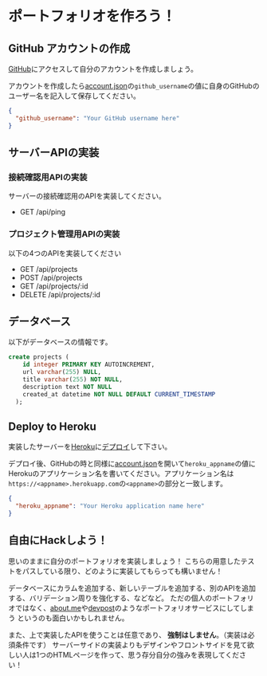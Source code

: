# ポートフォリオを作ろう！

## GitHub アカウントの作成
[GitHub](https://github.com/)にアクセスして自分のアカウントを作成しましょう。

アカウントを作成したら[account.json](./specifications/account.json)の`github_username`の値に自身のGitHubのユーザー名を記入して保存してください。

```json
{
  "github_username": "Your GitHub username here"
}
```

## サーバーAPIの実装

### 接続確認用APIの実装
サーバーの接続確認用のAPIを実装してください。

- GET /api/ping

### プロジェクト管理用APIの実装

以下の4つのAPIを実装してください
- GET /api/projects
- POST /api/projects
- GET /api/projects/:id
- DELETE /api/projects/:id

## データベース
以下がデータベースの情報です。

```sql
create projects (
    id integer PRIMARY KEY AUTOINCREMENT,
    url varchar(255) NULL,
    title varchar(255) NOT NULL,
    description text NOT NULL
    created_at datetime NOT NULL DEFAULT CURRENT_TIMESTAMP
  );
```

## Deploy to Heroku
実装したサーバーを[Heroku](https://heroku.com)に[デプロイ](https://devcenter.heroku.com/categories/deployment)して下さい。

デプロイ後、GitHubの時と同様に[account.json](./specifications/account.json)を開いて`heroku_appname`の値にHerokuのアプリケーション名を書いてください。アプリケーション名は`https://<appname>.herokuapp.com`の`<appname>`の部分と一致します。

```json
{
  "heroku_appname": "Your Heroku application name here"
}
```

## 自由にHackしよう！
思いのままに自分のポートフォリオを実装しましょう！
こちらの用意したテストをパスしている限り、どのように実装してもらっても構いません！

データベースにカラムを追加する、新しいテーブルを追加する、別のAPIを追加する、バリデーション周りを強化する、などなど。
ただの個人のポートフォリオではなく、[about.me](https://about.me)や[devpost](http://devpost.com)のようなポートフォリオサービスにしてしまう というのも面白いかもしれません。

また、上で実装したAPIを使うことは任意であり、 **強制はしません**。（実装は必須条件です）
サーバーサイドの実装よりもデザインやフロントサイドを見て欲しい人は1つのHTMLページを作って、思う存分自分の強みを表現してください！
